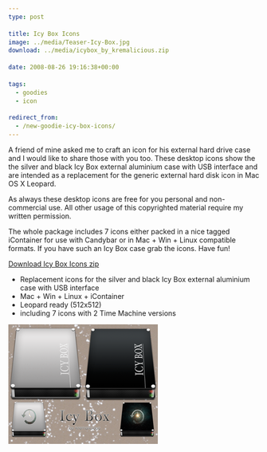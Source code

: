 ```yaml
---
type: post

title: Icy Box Icons
image: ../media/Teaser-Icy-Box.jpg
download: ../media/icybox_by_kremalicious.zip

date: 2008-08-26 19:16:38+00:00

tags:
  - goodies
  - icon

redirect_from:
  - /new-goodie-icy-box-icons/
---
```


A friend of mine asked me to craft an icon for his external hard drive case and I would like to share those with you too. These desktop icons show the the silver and black Icy Box external aluminium case with USB interface and are intended as a replacement for the generic external hard disk icon in Mac OS X Leopard.

As always these desktop icons are free for you personal and non-commercial use. All other usage of this copyrighted material require my written permission.

The whole package includes 7 icons either packed in a nice tagged iContainer for use with Candybar or in Mac + Win + Linux compatible formats. If you have such an Icy Box case grab the icons. Have fun!

<p class="content-download">
    <a class="icon-download" href="../media/icybox_by_kremalicious.zip">Download Icy Box Icons <span>zip</span></a>
</p>

- Replacement icons for the silver and black Icy Box external aluminium case with USB interface
- Mac + Win + Linux + iContainer
- Leopard ready (512x512)
- including 7 icons with 2 Time Machine versions

[![Icy Box Icons](../media/icybox_teaser2_small.png)](../media/icybox_teaser2.jpg)
